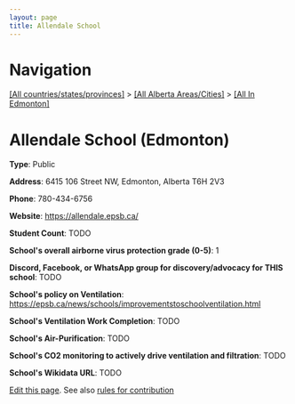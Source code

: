 ```yaml
---
layout: page
title: Allendale School
---
```

# Navigation

[[All countries/states/provinces]](../../..) > [[All Alberta Areas/Cities]](../..) > [[All In Edmonton]](..)

# Allendale School (Edmonton)

**Type**: Public

**Address**: 6415 106 Street NW, Edmonton, Alberta T6H 2V3

**Phone**: 780-434-6756

**Website**: <https://allendale.epsb.ca/>

**Student Count**: TODO

**School's overall airborne virus protection grade (0-5)**: 1

**Discord, Facebook, or WhatsApp group for discovery/advocacy for THIS school**: TODO

**School's policy on Ventilation**: <https://epsb.ca/news/schools/improvementstoschoolventilation.html>

**School's Ventilation Work Completion**: TODO

**School's Air-Purification**: TODO

**School's CO2 monitoring to actively drive ventilation and filtration**: TODO

**School's Wikidata URL**: TODO


[Edit this page](https://github.com/ventilate-schools/AB/edit/main/./Edmonton/Allendale_School.md). See also [rules for contribution](../../../contribution-rules/)